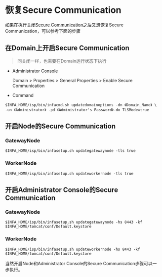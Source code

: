 # 恢复Secure Communication

如果在执行[关闭Secure Communication](/Administrator/PWC/disablesecurecommunication.md "关闭Secure Communication")之后又想恢复Secure Communication，可以参考下面的步骤


## 在Domain上开启Secure Communication
> 同关闭一样，也需要在Domain运行状态下执行

* Administrator Console

    Domain &gt; Properties &gt; General Properties &gt; Enable Secure Communication

* Command
```shell
$INFA_HOME/isp/bin/infacmd.sh updatedomainoptions -dn 《Domain_Name》 \
-un 《Administrator》 -pd 《Administrator's Password》-do TLSMode=true
```

## 开启Node的Secure Communication
### GatewayNode
```shell
$INFA_HOME/isp/bin/infasetup.sh updategatewaynode -tls true
```

### WorkerNode
```shell
$INFA_HOME/isp/bin/infasetup.sh updateworkernode -tls true
```

## 开启Administrator Console的Secure Communication
### GatewayNode
```shell
$INFA_HOME/isp/bin/infasetup.sh updategatewaynode -hs 8443 -kf $INFA_HOME/tomcat/conf/Default.keystore
```

### WorkerNode
```shell
$INFA_HOME/isp/bin/infasetup.sh updateworkernode -hs 8443 -kf $INFA_HOME/tomcat/conf/Default.keystore
```


当然开启Node和Administrator Console的Secure Communication步骤可以一步执行。
